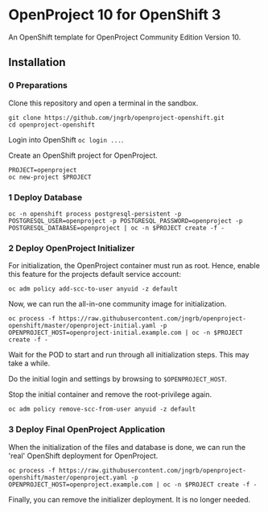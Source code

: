 # OpenProject 10 for OpenShift 3

An OpenShift template for OpenProject Community Edition Version 10.

## Installation

### 0 Preparations

Clone this repository and open a terminal in the sandbox.

```[bash]
git clone https://github.com/jngrb/openproject-openshift.git
cd openproject-openshift
```

Login into OpenShift `oc login ...`.

Create an OpenShift project for OpenProject.

```[bash]
PROJECT=openproject
oc new-project $PROJECT
```

### 1 Deploy Database

```[bash]
oc -n openshift process postgresql-persistent -p POSTGRESQL_USER=openproject -p POSTGRESQL_PASSWORD=openproject -p POSTGRESQL_DATABASE=openproject | oc -n $PROJECT create -f -
```

### 2 Deploy OpenProject Initializer

For initialization, the OpenProject container must run as root. Hence, enable this feature for the projects default service account:

```[bash]
oc adm policy add-scc-to-user anyuid -z default
```

Now, we can run the all-in-one community image for initialization.

```[bash]
oc process -f https://raw.githubusercontent.com/jngrb/openproject-openshift/master/openproject-initial.yaml -p OPENPROJECT_HOST=openproject-initial.example.com | oc -n $PROJECT create -f -
```

Wait for the POD to start and run through all initialization steps. This may take a while.

Do the initial login and settings by browsing to `$OPENPROJECT_HOST`.

Stop the initial container and remove the root-privilege again.

```[bash]
oc adm policy remove-scc-from-user anyuid -z default
```

### 3 Deploy Final OpenProject Application

When the initialization of the files and database is done, we can run the 'real' OpenShift deployment for OpenProject.

```[bash]
oc process -f https://raw.githubusercontent.com/jngrb/openproject-openshift/master/openproject.yaml -p OPENPROJECT_HOST=openproject.example.com | oc -n $PROJECT create -f -
```

Finally, you can remove the initializer deployment. It is no longer needed.
